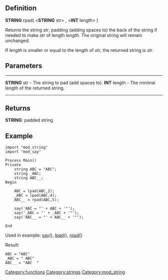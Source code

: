 Definition
----------

**STRING** rpad( &lt;**STRING** str&gt; , &lt;**INT** length&gt; )

Returns the string *str*, padding (adding spaces to) the back of the
string if needed to make *str* of length *length*. The original string
will remain unchanged.

If *length* is smaller or equal to the length of *str*, the returned
string is *str*.

Parameters
----------

  ---------------- ----------------------------------------------
  **STRING** str   - The string to pad (add spaces to).
  **INT** length   - The minimal length of the returned string.
  ---------------- ----------------------------------------------

Returns
-------

**STRING**: padded string

Example
-------

    import "mod_string"
    import "mod_say"

    Process Main()
    Private
        string ABC = "ABC";
        string _ABC;
        string ABC__;
    Begin

        ABC = lpad(ABC,2);
        _ABC = lpad(ABC,4);
        ABC__ = rpad(ABC,5);
        
        say('ABC = "' + ABC + '"');
        say('_ABC = "' + _ABC + '"');
        say('ABC__ = "' + ABC__ + '"');

    End

Used in example: [say](say "wikilink")(), [lpad](lpad "wikilink")(),
[rpad](rpad "wikilink")()

Result:

    ABC = "ABC"
    _ABC = " ABC"
    ABC__ = "ABC  "

<Category:functions> <Category:strings> <Category:mod_string>
